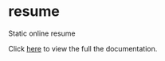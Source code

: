 # resume
Static online resume

Click <a href="https://khairulazry.github.io/resume/documentation.html" target="_blank">here</a> to view the full the documentation.
